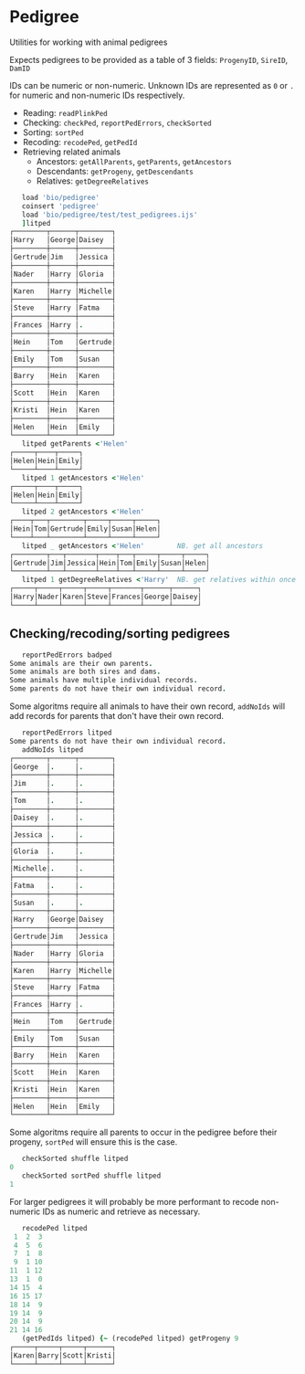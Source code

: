 # Pedigree

Utilities for working with animal pedigrees

Expects pedigrees to be provided as a table of 3 fields:
 `ProgenyID`, `SireID`, `DamID`

IDs can be numeric or non-numeric. 
Unknown IDs are represented as `0` or `.` for numeric and non-numeric IDs respectively.

  * Reading: `readPlinkPed`
  * Checking: `checkPed`, `reportPedErrors`, `checkSorted`
  * Sorting: `sortPed`
  * Recoding: `recodePed`, `getPedId`
  * Retrieving related animals
    * Ancestors: `getAllParents`, `getParents`, `getAncestors`
    * Descendants: `getProgeny`, `getDescendants`
    * Relatives: `getDegreeRelatives`

```j
   load 'bio/pedigree'
   coinsert 'pedigree'
   load 'bio/pedigree/test/test_pedigrees.ijs'
   ]litped
┌────────┬──────┬────────┐
│Harry   │George│Daisey  │
├────────┼──────┼────────┤
│Gertrude│Jim   │Jessica │
├────────┼──────┼────────┤
│Nader   │Harry │Gloria  │
├────────┼──────┼────────┤
│Karen   │Harry │Michelle│
├────────┼──────┼────────┤
│Steve   │Harry │Fatma   │
├────────┼──────┼────────┤
│Frances │Harry │.       │
├────────┼──────┼────────┤
│Hein    │Tom   │Gertrude│
├────────┼──────┼────────┤
│Emily   │Tom   │Susan   │
├────────┼──────┼────────┤
│Barry   │Hein  │Karen   │
├────────┼──────┼────────┤
│Scott   │Hein  │Karen   │
├────────┼──────┼────────┤
│Kristi  │Hein  │Karen   │
├────────┼──────┼────────┤
│Helen   │Hein  │Emily   │
└────────┴──────┴────────┘
   litped getParents <'Helen'
┌─────┬────┬─────┐
│Helen│Hein│Emily│
└─────┴────┴─────┘
   litped 1 getAncestors <'Helen'
┌─────┬────┬─────┐
│Helen│Hein│Emily│
└─────┴────┴─────┘
   litped 2 getAncestors <'Helen'
┌────┬───┬────────┬─────┬─────┬─────┐
│Hein│Tom│Gertrude│Emily│Susan│Helen│
└────┴───┴────────┴─────┴─────┴─────┘
   litped _ getAncestors <'Helen'        NB. get all ancestors
┌────────┬───┬───────┬────┬───┬─────┬─────┬─────┐
│Gertrude│Jim│Jessica│Hein│Tom│Emily│Susan│Helen│
└────────┴───┴───────┴────┴───┴─────┴─────┴─────┘
   litped 1 getDegreeRelatives <'Harry'  NB. get relatives within once meiosis (parents & progeny).
┌─────┬─────┬─────┬─────┬───────┬──────┬──────┐
│Harry│Nader│Karen│Steve│Frances│George│Daisey│
└─────┴─────┴─────┴─────┴───────┴──────┴──────┘
```

## Checking/recoding/sorting pedigrees
```j
   reportPedErrors badped
Some animals are their own parents.
Some animals are both sires and dams.
Some animals have multiple individual records.
Some parents do not have their own individual record.
```

Some algoritms require all animals to have their own record, `addNoIds` will add records for parents that don't have their own record.
```j
   reportPedErrors litped
Some parents do not have their own individual record.
   addNoIds litped
┌────────┬──────┬────────┐
│George  │.     │.       │
├────────┼──────┼────────┤
│Jim     │.     │.       │
├────────┼──────┼────────┤
│Tom     │.     │.       │
├────────┼──────┼────────┤
│Daisey  │.     │.       │
├────────┼──────┼────────┤
│Jessica │.     │.       │
├────────┼──────┼────────┤
│Gloria  │.     │.       │
├────────┼──────┼────────┤
│Michelle│.     │.       │
├────────┼──────┼────────┤
│Fatma   │.     │.       │
├────────┼──────┼────────┤
│Susan   │.     │.       │
├────────┼──────┼────────┤
│Harry   │George│Daisey  │
├────────┼──────┼────────┤
│Gertrude│Jim   │Jessica │
├────────┼──────┼────────┤
│Nader   │Harry │Gloria  │
├────────┼──────┼────────┤
│Karen   │Harry │Michelle│
├────────┼──────┼────────┤
│Steve   │Harry │Fatma   │
├────────┼──────┼────────┤
│Frances │Harry │.       │
├────────┼──────┼────────┤
│Hein    │Tom   │Gertrude│
├────────┼──────┼────────┤
│Emily   │Tom   │Susan   │
├────────┼──────┼────────┤
│Barry   │Hein  │Karen   │
├────────┼──────┼────────┤
│Scott   │Hein  │Karen   │
├────────┼──────┼────────┤
│Kristi  │Hein  │Karen   │
├────────┼──────┼────────┤
│Helen   │Hein  │Emily   │
└────────┴──────┴────────┘
```

Some algoritms require all parents to occur in the pedigree before their progeny, `sortPed` will ensure this is the case.
```j
   checkSorted shuffle litped
0
   checkSorted sortPed shuffle litped
1
```

For larger pedigrees it will probably be more performant to recode non-numeric IDs as numeric and retrieve as necessary.
```j
   recodePed litped
 1  2  3
 4  5  6
 7  1  8
 9  1 10
11  1 12
13  1  0
14 15  4
16 15 17
18 14  9
19 14  9
20 14  9
21 14 16
   (getPedIds litped) {~ (recodePed litped) getProgeny 9
┌─────┬─────┬─────┬──────┐
│Karen│Barry│Scott│Kristi│
└─────┴─────┴─────┴──────┘
```
